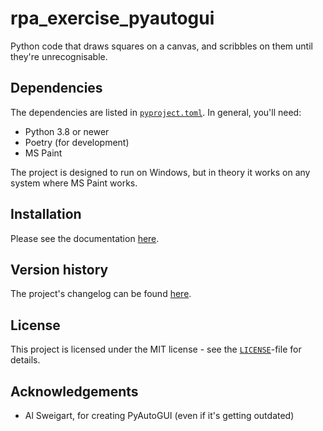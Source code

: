 # rpa_exercise_pyautogui

Python code that draws squares on a canvas, and scribbles on them until they're unrecognisable.

## Dependencies

The dependencies are listed in
[`pyproject.toml`][pyproject.toml]. In general, you'll need:

- Python 3.8 or newer
- Poetry (for development)
- MS Paint

The project is designed to run on Windows, but in theory it works on any system where MS Paint works.

## Installation

Please see the documentation [here][installation].

## Version history

The project's changelog can be found [here][changelog].

## License

This project is licensed under the MIT license - see the [`LICENSE`][license]-file for details.

## Acknowledgements

- Al Sweigart, for creating PyAutoGUI (even if it's getting outdated)

[pyproject.toml]: ./pyproject.toml
[installation]: ./docs/installation.md
[running unit tests]: ./docs/running_unit_tests.md
[changelog]: ./CHANGELOG.md
[license]: ./LICENSE

